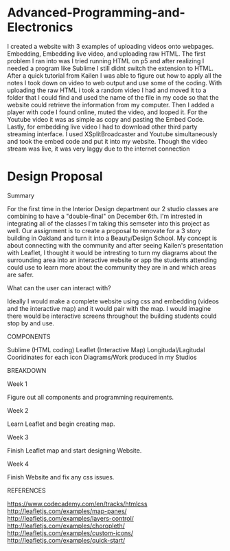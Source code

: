 # Advanced-Programming-and-Electronics

I created a website with 3 examples of uploading videos onto webpages. Embedding, Embedding live video, and uploading raw HTML. The first problem I ran into was I tried running HTML on p5 and after realizing I needed a program like Sublime I still didnt switch the extension to HTML. After a quick tutorial from Kailen I was able to figure out how to apply all the notes I took down on video to web output and use some of the coding. With uploading the raw HTML i took a random video I had and moved it to a folder that I could find and used the name of the file in my code so that the website could retrieve the information from my computer. Then I added a player with code I found online, muted the video, and looped it. For the Youtube video it was as simple as copy and pasting the Embed Code. Lastly, for embedding live video I had to download other third party streaming interface. I used XSplitBroadcaster and Youtube simultaneously and took the embed code and put it into my website. Though the video stream was live, it was very laggy due to the internet connection


# Design Proposal

Summary

For the first time in the Interior Design department our 2 studio classes are combining to have a "double-final" on December 6th. I'm intrested in integrating all of the classes I'm taking this semseter into this project as well. Our assignment is to create a proposal to renovate for a 3 story building in Oakland and turn it into a Beauty/Design School. My concept is about connecting with the community and after seeing Kailen's presentation with Leaflet, I thought it would be intresting to turn my diagrams about the surrounding area into an interactive website or app the students attending could use to learn more about the community they are in and which areas are safer.

What can the user can interact with?

Ideally I would make a complete website using css and embedding (videos and the interactive map) and it would pair with the map. I would imagine there would be interactive screens throughout the building students could stop by and use.

COMPONENTS

Sublime (HTML coding)
Leaflet (Interactive Map)
Longitudal/Lagitudal Cooridinates for each icon
Diagrams/Work produced in my Studios

BREAKDOWN

Week 1

Figure out all components and programming requirements.

Week 2

Learn Leaflet and begin creating map.

Week 3

Finish Leaflet map and start designing Website.

Week 4

Finish Website and fix any css issues.

REFERENCES

https://www.codecademy.com/en/tracks/htmlcss
http://leafletjs.com/examples/map-panes/
http://leafletjs.com/examples/layers-control/
http://leafletjs.com/examples/choropleth/
http://leafletjs.com/examples/custom-icons/
http://leafletjs.com/examples/quick-start/
